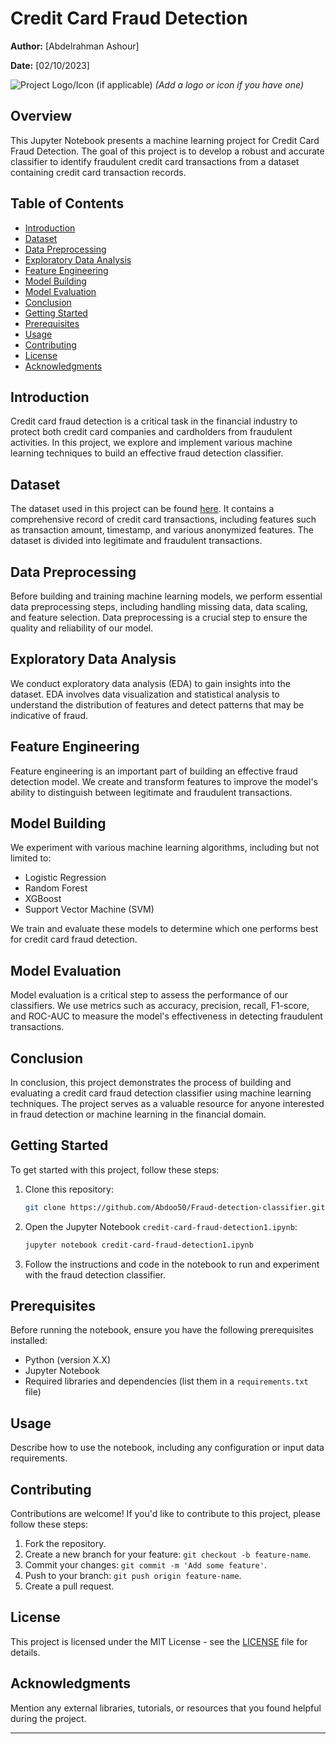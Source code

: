 # Credit Card Fraud Detection

**Author:** [Abdelrahman Ashour]

**Date:** [02/10/2023]

![Project Logo/Icon (if applicable)](icon.png) *(Add a logo or icon if you have one)*

## Overview

This Jupyter Notebook presents a machine learning project for Credit Card Fraud Detection. The goal of this project is to develop a robust and accurate classifier to identify fraudulent credit card transactions from a dataset containing credit card transaction records.

## Table of Contents

- [Introduction](#introduction)
- [Dataset](#dataset)
- [Data Preprocessing](#data-preprocessing)
- [Exploratory Data Analysis](#exploratory-data-analysis)
- [Feature Engineering](#feature-engineering)
- [Model Building](#model-building)
- [Model Evaluation](#model-evaluation)
- [Conclusion](#conclusion)
- [Getting Started](#getting-started)
- [Prerequisites](#prerequisites)
- [Usage](#usage)
- [Contributing](#contributing)
- [License](#license)
- [Acknowledgments](#acknowledgments)

## Introduction

Credit card fraud detection is a critical task in the financial industry to protect both credit card companies and cardholders from fraudulent activities. In this project, we explore and implement various machine learning techniques to build an effective fraud detection classifier.

## Dataset

The dataset used in this project can be found [here](link-to-dataset). It contains a comprehensive record of credit card transactions, including features such as transaction amount, timestamp, and various anonymized features. The dataset is divided into legitimate and fraudulent transactions.

## Data Preprocessing

Before building and training machine learning models, we perform essential data preprocessing steps, including handling missing data, data scaling, and feature selection. Data preprocessing is a crucial step to ensure the quality and reliability of our model.

## Exploratory Data Analysis

We conduct exploratory data analysis (EDA) to gain insights into the dataset. EDA involves data visualization and statistical analysis to understand the distribution of features and detect patterns that may be indicative of fraud.

## Feature Engineering

Feature engineering is an important part of building an effective fraud detection model. We create and transform features to improve the model's ability to distinguish between legitimate and fraudulent transactions.

## Model Building

We experiment with various machine learning algorithms, including but not limited to:

- Logistic Regression
- Random Forest
- XGBoost
- Support Vector Machine (SVM)

We train and evaluate these models to determine which one performs best for credit card fraud detection.

## Model Evaluation

Model evaluation is a critical step to assess the performance of our classifiers. We use metrics such as accuracy, precision, recall, F1-score, and ROC-AUC to measure the model's effectiveness in detecting fraudulent transactions.

## Conclusion

In conclusion, this project demonstrates the process of building and evaluating a credit card fraud detection classifier using machine learning techniques. The project serves as a valuable resource for anyone interested in fraud detection or machine learning in the financial domain.

## Getting Started

To get started with this project, follow these steps:

1. Clone this repository:

   ```bash
   git clone https://github.com/Abdoo50/Fraud-detection-classifier.git
   ```

2. Open the Jupyter Notebook `credit-card-fraud-detection1.ipynb`:

   ```bash
   jupyter notebook credit-card-fraud-detection1.ipynb
   ```

3. Follow the instructions and code in the notebook to run and experiment with the fraud detection classifier.

## Prerequisites

Before running the notebook, ensure you have the following prerequisites installed:

- Python (version X.X)
- Jupyter Notebook
- Required libraries and dependencies (list them in a `requirements.txt` file)

## Usage

Describe how to use the notebook, including any configuration or input data requirements.

## Contributing

Contributions are welcome! If you'd like to contribute to this project, please follow these steps:

1. Fork the repository.
2. Create a new branch for your feature: `git checkout -b feature-name`.
3. Commit your changes: `git commit -m 'Add some feature'`.
4. Push to your branch: `git push origin feature-name`.
5. Create a pull request.

## License

This project is licensed under the MIT License - see the [LICENSE](LICENSE) file for details.

## Acknowledgments

Mention any external libraries, tutorials, or resources that you found helpful during the project.

---
